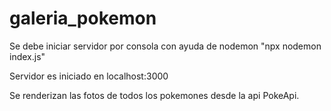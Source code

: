 # galeria_pokemon

Se debe iniciar servidor por consola con ayuda de nodemon
"npx nodemon index.js"

Servidor es iniciado en localhost:3000

Se renderizan las fotos de todos los pokemones desde la api PokeApi.
